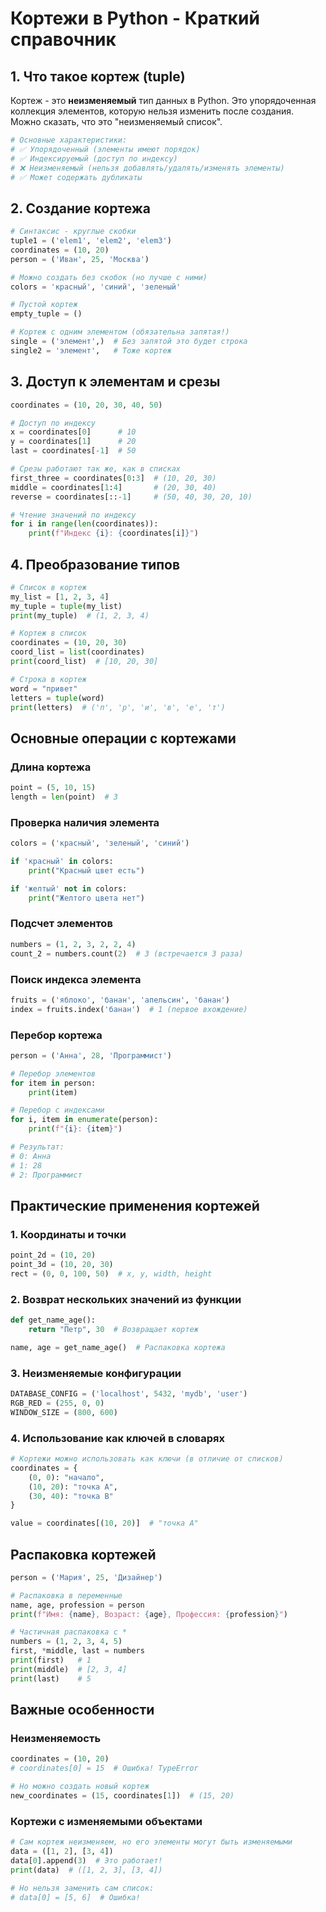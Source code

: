 # Кортежи в Python - Краткий справочник

## 1. Что такое кортеж (tuple)
Кортеж - это **неизменяемый** тип данных в Python. Это упорядоченная коллекция элементов, которую нельзя изменить после создания. Можно сказать, что это "неизменяемый список".

```python
# Основные характеристики:
# ✅ Упорядоченный (элементы имеют порядок)
# ✅ Индексируемый (доступ по индексу)
# ❌ Неизменяемый (нельзя добавлять/удалять/изменять элементы)
# ✅ Может содержать дубликаты
```

## 2. Создание кортежа
```python
# Синтаксис - круглые скобки
tuple1 = ('elem1', 'elem2', 'elem3')
coordinates = (10, 20)
person = ('Иван', 25, 'Москва')

# Можно создать без скобок (но лучше с ними)
colors = 'красный', 'синий', 'зеленый'

# Пустой кортеж
empty_tuple = ()

# Кортеж с одним элементом (обязательна запятая!)
single = ('элемент',)  # Без запятой это будет строка
single2 = 'элемент',   # Тоже кортеж
```

## 3. Доступ к элементам и срезы
```python
coordinates = (10, 20, 30, 40, 50)

# Доступ по индексу
x = coordinates[0]      # 10
y = coordinates[1]      # 20
last = coordinates[-1]  # 50

# Срезы работают так же, как в списках
first_three = coordinates[0:3]  # (10, 20, 30)
middle = coordinates[1:4]       # (20, 30, 40)
reverse = coordinates[::-1]     # (50, 40, 30, 20, 10)

# Чтение значений по индексу
for i in range(len(coordinates)):
    print(f"Индекс {i}: {coordinates[i]}")
```

## 4. Преобразование типов
```python
# Список в кортеж
my_list = [1, 2, 3, 4]
my_tuple = tuple(my_list)
print(my_tuple)  # (1, 2, 3, 4)

# Кортеж в список
coordinates = (10, 20, 30)
coord_list = list(coordinates)
print(coord_list)  # [10, 20, 30]

# Строка в кортеж
word = "привет"
letters = tuple(word)
print(letters)  # ('п', 'р', 'и', 'в', 'е', 'т')
```

## Основные операции с кортежами

### Длина кортежа
```python
point = (5, 10, 15)
length = len(point)  # 3
```

### Проверка наличия элемента
```python
colors = ('красный', 'зеленый', 'синий')

if 'красный' in colors:
    print("Красный цвет есть")

if 'желтый' not in colors:
    print("Желтого цвета нет")
```

### Подсчет элементов
```python
numbers = (1, 2, 3, 2, 2, 4)
count_2 = numbers.count(2)  # 3 (встречается 3 раза)
```

### Поиск индекса элемента
```python
fruits = ('яблоко', 'банан', 'апельсин', 'банан')
index = fruits.index('банан')  # 1 (первое вхождение)
```

### Перебор кортежа
```python
person = ('Анна', 28, 'Программист')

# Перебор элементов
for item in person:
    print(item)

# Перебор с индексами
for i, item in enumerate(person):
    print(f"{i}: {item}")

# Результат:
# 0: Анна
# 1: 28
# 2: Программист
```

## Практические применения кортежей

### 1. Координаты и точки
```python
point_2d = (10, 20)
point_3d = (10, 20, 30)
rect = (0, 0, 100, 50)  # x, y, width, height
```

### 2. Возврат нескольких значений из функции
```python
def get_name_age():
    return "Петр", 30  # Возвращает кортеж

name, age = get_name_age()  # Распаковка кортежа
```

### 3. Неизменяемые конфигурации
```python
DATABASE_CONFIG = ('localhost', 5432, 'mydb', 'user')
RGB_RED = (255, 0, 0)
WINDOW_SIZE = (800, 600)
```

### 4. Использование как ключей в словарях
```python
# Кортежи можно использовать как ключи (в отличие от списков)
coordinates = {
    (0, 0): "начало",
    (10, 20): "точка A",
    (30, 40): "точка B"
}

value = coordinates[(10, 20)]  # "точка A"
```

## Распаковка кортежей
```python
person = ('Мария', 25, 'Дизайнер')

# Распаковка в переменные
name, age, profession = person
print(f"Имя: {name}, Возраст: {age}, Профессия: {profession}")

# Частичная распаковка с *
numbers = (1, 2, 3, 4, 5)
first, *middle, last = numbers
print(first)   # 1
print(middle)  # [2, 3, 4]
print(last)    # 5
```

## Важные особенности

### Неизменяемость
```python
coordinates = (10, 20)
# coordinates[0] = 15  # Ошибка! TypeError

# Но можно создать новый кортеж
new_coordinates = (15, coordinates[1])  # (15, 20)
```

### Кортежи с изменяемыми объектами
```python
# Сам кортеж неизменяем, но его элементы могут быть изменяемыми
data = ([1, 2], [3, 4])
data[0].append(3)  # Это работает!
print(data)  # ([1, 2, 3], [3, 4])

# Но нельзя заменить сам список:
# data[0] = [5, 6]  # Ошибка!
```